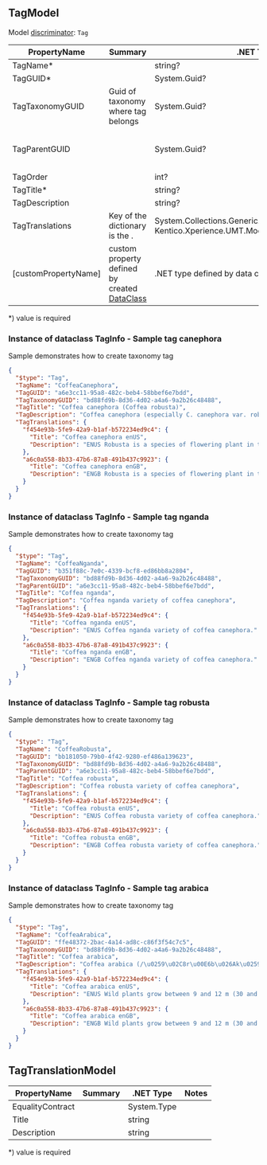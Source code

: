 <!-- generated file with tool "Kentico.Xperience.UMT.DocUtils" - edited through template "UmtModel.cshtml" -->
## TagModel
Model [discriminator](../UmtModel.md#discriminator): `Tag`

|PropertyName|Summary|.NET Type|Notes|
|---|---|---|---|
|TagName\*||string?||
|TagGUID\*||System.Guid?|[UniqueId](../UmtModel.md#UniqueId)|
|TagTaxonomyGUID|Guid of taxonomy where tag belongs|System.Guid?|Reference to [TaxonomyInfo](../References.md#TaxonomyInfo) on property TagTaxonomyID|
|TagParentGUID||System.Guid?|Reference to [TagInfo](../References.md#TagInfo) on property TagParentID|
|TagOrder||int?||
|TagTitle\*||string?||
|TagDescription||string?||
|TagTranslations|Key of the dictionary is the .|System.Collections.Generic.Dictionary<System.Guid, Kentico.Xperience.UMT.Model.TagTranslationModel>?||
|[customPropertyName]|custom property defined by created [DataClass](./DataClassModel.md)|.NET type defined by data class field||

<p>*) value is required</p>


### Instance of dataclass TagInfo - Sample tag canephora
Sample demonstrates how to create taxonomy tag
```json
{
  "$type": "Tag",
  "TagName": "CoffeaCanephora",
  "TagGUID": "a6e3cc11-95a8-482c-beb4-58bbef6e7bdd",
  "TagTaxonomyGUID": "bd88fd9b-8d36-4d02-a4a6-9a2b26c48488",
  "TagTitle": "Coffea canephora (Coffea robusta)",
  "TagDescription": "Coffea canephora (especially C. canephora var. robusta, so predominantly cultivated that it is often simply termed Coffea robusta, or commonly robusta coffee)",
  "TagTranslations": {
    "f454e93b-5fe9-42a9-b1af-b572234ed9c4": {
      "Title": "Coffea canephora enUS",
      "Description": "ENUS Robusta is a species of flowering plant in the family Rubiaceae. Though widely known by the synonym Coffea robusta, the plant is currently scientifically identified as Coffea canephora, which has two main varieties, C. c. robusta and C. c. nganda.[2] The plant has a shallow root system and grows as a robust tree or shrub to about 10 metres (30 feet) tall. It flowers irregularly, taking about 10\u201411 months for the berries to ripen, producing oval-shaped beans."
    },
    "a6c0a558-8b33-47b6-87a8-491b437c9923": {
      "Title": "Coffea canephora enGB",
      "Description": "ENGB Robusta is a species of flowering plant in the family Rubiaceae. Though widely known by the synonym Coffea robusta, the plant is currently scientifically identified as Coffea canephora, which has two main varieties, C. c. robusta and C. c. nganda.[2] The plant has a shallow root system and grows as a robust tree or shrub to about 10 metres (30 feet) tall. It flowers irregularly, taking about 10\u201411 months for the berries to ripen, producing oval-shaped beans."
    }
  }
}
```

### Instance of dataclass TagInfo - Sample tag nganda
Sample demonstrates how to create taxonomy tag
```json
{
  "$type": "Tag",
  "TagName": "CoffeaNganda",
  "TagGUID": "b351f88c-7e0c-4339-bcf8-ed86bb8a2804",
  "TagTaxonomyGUID": "bd88fd9b-8d36-4d02-a4a6-9a2b26c48488",
  "TagParentGUID": "a6e3cc11-95a8-482c-beb4-58bbef6e7bdd",
  "TagTitle": "Coffea nganda",
  "TagDescription": "Coffea nganda variety of coffea canephora",
  "TagTranslations": {
    "f454e93b-5fe9-42a9-b1af-b572234ed9c4": {
      "Title": "Coffea nganda enUS",
      "Description": "ENUS Coffea nganda variety of coffea canephora."
    },
    "a6c0a558-8b33-47b6-87a8-491b437c9923": {
      "Title": "Coffea nganda enGB",
      "Description": "ENGB Coffea nganda variety of coffea canephora."
    }
  }
}
```

### Instance of dataclass TagInfo - Sample tag robusta
Sample demonstrates how to create taxonomy tag
```json
{
  "$type": "Tag",
  "TagName": "CoffeaRobusta",
  "TagGUID": "bb181050-79b0-4f42-9280-ef486a139623",
  "TagTaxonomyGUID": "bd88fd9b-8d36-4d02-a4a6-9a2b26c48488",
  "TagParentGUID": "a6e3cc11-95a8-482c-beb4-58bbef6e7bdd",
  "TagTitle": "Coffea robusta",
  "TagDescription": "Coffea robusta variety of coffea canephora",
  "TagTranslations": {
    "f454e93b-5fe9-42a9-b1af-b572234ed9c4": {
      "Title": "Coffea robusta enUS",
      "Description": "ENUS Coffea robusta variety of coffea canephora."
    },
    "a6c0a558-8b33-47b6-87a8-491b437c9923": {
      "Title": "Coffea robusta enGB",
      "Description": "ENGB Coffea robusta variety of coffea canephora."
    }
  }
}
```

### Instance of dataclass TagInfo - Sample tag arabica
Sample demonstrates how to create taxonomy tag
```json
{
  "$type": "Tag",
  "TagName": "CoffeaArabica",
  "TagGUID": "ffe48372-2bac-4a14-ad8c-c86f3f54c7c5",
  "TagTaxonomyGUID": "bd88fd9b-8d36-4d02-a4a6-9a2b26c48488",
  "TagTitle": "Coffea arabica",
  "TagDescription": "Coffea arabica (/\u0259\u02C8r\u00E6b\u026Ak\u0259/), also known as the Arabica coffee, is a species of flowering plant in the coffee and madder family Rubiaceae.",
  "TagTranslations": {
    "f454e93b-5fe9-42a9-b1af-b572234ed9c4": {
      "Title": "Coffea arabica enUS",
      "Description": "ENUS Wild plants grow between 9 and 12 m (30 and 39 ft) tall, and have an open branching system; the leaves are opposite, simple elliptic-ovate to oblong, 6\u201312 cm (2.5\u20134.5 in) long and 4\u20138 cm (1.5\u20133 in) broad, glossy dark green. The flowers are white, 10\u201315 mm in diameter, and grow in axillary clusters. The seeds are contained in a drupe (commonly called a \u0022cherry\u0022) 10\u201315 mm in diameter, maturing bright red to purple and typically containing two seeds, often called coffee beans."
    },
    "a6c0a558-8b33-47b6-87a8-491b437c9923": {
      "Title": "Coffea arabica enGB",
      "Description": "ENGB Wild plants grow between 9 and 12 m (30 and 39 ft) tall, and have an open branching system; the leaves are opposite, simple elliptic-ovate to oblong, 6\u201312 cm (2.5\u20134.5 in) long and 4\u20138 cm (1.5\u20133 in) broad, glossy dark green. The flowers are white, 10\u201315 mm in diameter, and grow in axillary clusters. The seeds are contained in a drupe (commonly called a \u0022cherry\u0022) 10\u201315 mm in diameter, maturing bright red to purple and typically containing two seeds, often called coffee beans."
    }
  }
}
```
## TagTranslationModel

|PropertyName|Summary|.NET Type|Notes|
|---|---|---|---|
|EqualityContract||System.Type||
|Title||string||
|Description||string||

<p>*) value is required</p>

